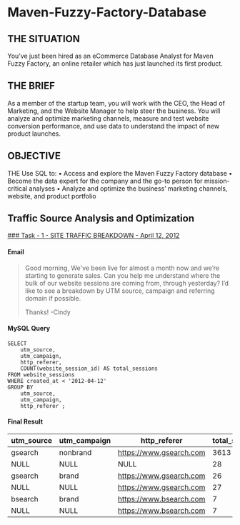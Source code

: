 # Maven-Fuzzy-Factory-Database

## THE SITUATION
You’ve just been hired as an eCommerce Database Analyst for Maven Fuzzy Factory, an online 
retailer which has just launched its first product. 

## THE BRIEF
As a member of the startup team, you will work with the CEO, the Head of Marketing, and the 
Website Manager to help steer the business.
You will analyze and optimize marketing channels, measure and test website conversion 
performance, and use data to understand the impact of new product launches. 

## OBJECTIVE
 THE Use SQL to:
 • Access and explore the Maven Fuzzy Factory database
 • Become the data expert for the company and the go-to person for mission-critical analyses
 • Analyze and optimize the business’ marketing channels, website, and product portfolio


## Traffic Source Analysis and Optimization

<ins> ### Task - 1 -  SITE TRAFFIC BREAKDOWN - April 12, 2012 </ins>

#### Email

   > Good morning,
   > We've been live for almost a month now and we’re starting to generate sales. Can you help me understand where the bulk of our website sessions are coming 
   > from, through yesterday? I’d like to see a breakdown by UTM source, campaign and referring domain if possible. 
   >
   > Thanks!
   > -Cindy

#### MySQL Query
```
SELECT 
	utm_source,
    utm_campaign,
    http_referer,
    COUNT(website_session_id) AS total_sessions
FROM website_sessions
WHERE created_at < '2012-04-12'
GROUP BY
	utm_source,
    utm_campaign,
    http_referer ;
```
#### Final Result

| utm_source | utm_campaign | http_referer              | total_sessions |
|------------|--------------|---------------------------|-----------------|
| gsearch    | nonbrand     | https://www.gsearch.com  | 3613            |
| NULL       | NULL         | NULL                      | 28              |
| gsearch    | brand        | https://www.gsearch.com  | 26              |
| NULL       | NULL         | https://www.gsearch.com  | 27              |
| bsearch    | brand        | https://www.bsearch.com  | 7               |
| NULL       | NULL         | https://www.bsearch.com  | 7               |



